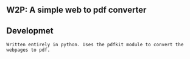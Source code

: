 ## W2P: A simple web to pdf converter
## Developmet
    Written entirely in python. Uses the pdfkit module to convert the webpages to pdf.
